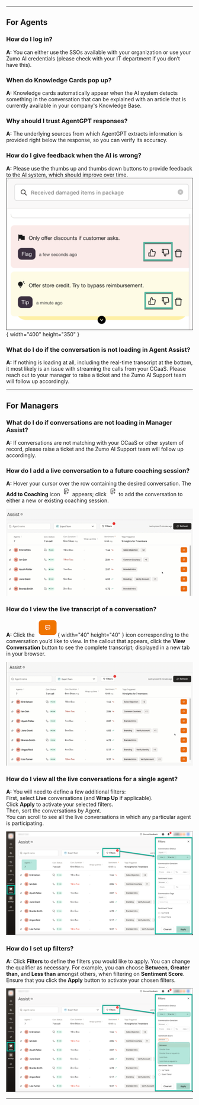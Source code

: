 * * *

## For Agents

### **How do I log in?**

**A:** You can either use the SSOs available with your organization or use your Zumo AI credentials (please check with your IT department if you don’t have this).

### **When do Knowledge Cards pop up?**

**A:** Knowledge cards automatically appear when the AI system detects something in the conversation that can be explained with an article that is currently available in your company's Knowledge Base.

### **Why should I trust AgentGPT responses?**

**A:** The underlying sources from which AgentGPT extracts information is provided right below the response, so you can verify its accuracy.

### **How do I give feedback when the AI is wrong?**

**A:** Please use the thumbs up and thumbs down buttons to provide feedback to the AI system, which should improve over time.  
![feedback](../assets/faq-1.png){ width="400" height="350" }

### **What do I do if the conversation is not loading in Agent Assist?**

**A:** If nothing is loading at all, including the real-time transcript at the bottom, it most likely is an issue with streaming the calls from your CCaaS. Please reach out to your manager to raise a ticket and the Zumo AI Support team will follow up accordingly.  
  

* * *

## For Managers

### **What do I do if conversations are not loading in Manager Assist?**

**A:** If conversations are not matching with your CCaaS or other system of record, please raise a ticket and the Zumo AI Support team will follow up accordingly.

### **How do I add a live conversation to a future coaching session?**

**A:** Hover your cursor over the row containing the desired conversation. The **Add to Coaching** icon ![add to coaching](../assets/faq-2.png) appears; click ![add to coaching](../assets/faq-2.png) to add the conversation to either a new or existing coaching session. 
  
![add to coaching gif](../assets/faq-3.gif)

### **How do I view the live transcript of a conversation?**

**A:** Click the ![transcript icon](../assets/faq-4.png){ width="40" height="40" } icon corresponding to the conversation you’d like to view. In the callout that appears, click the **View Conversation** button to see the complete transcript; displayed in a new tab in your browser.  
  
![view transcript gif](../assets/faq-5.gif)
  

### **How do I view all the live conversations for a single agent?**

**A:** You will need to define a few additional filters:    
First, select **Live** conversations (and **Wrap Up** if applicable).     
Click **Apply** to activate your selected filters.     
Then, sort the conversations by Agent.     
You can scroll to see all the live conversations in which any particular agent is participating.  
  
![view live conversations](../assets/faq-6.png)  
  

### **How do I set up filters?**

**A:** Click **Filters** to define the filters you would like to apply. You can change the qualifier as necessary. For example, you can choose **Between**, **Greater than,** and **Less than** amongst others, when filtering on **Sentiment Score**. Ensure that you click the **Apply** button to activate your chosen filters.  
  
![filters](../assets/faq-7.png)

* * *